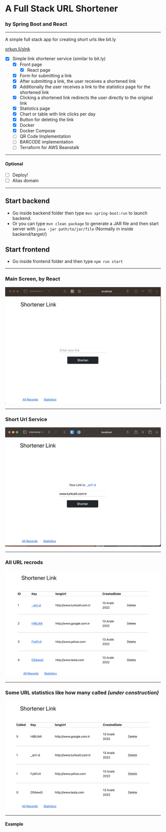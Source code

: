 # A Full Stack URL Shortener
### by Spring Boot and React

---
A simple full stack app for creating short urls like bit.ly

[orkun.li/slnk](orkun.li/slnk)

*  [x] Simple link shortener service (similar to bit.ly)
    * [x] Front page
      * [x] React page
    * [x] Form for submitting a link 
    * [x] After submitting a link, the user receives a shortened link
    * [x] Additionally the user receives a link to the statistics page for the shortened link 
    * [x] Clicking a shortened link redirects the user directly to the original link
    * [x] Statistics page 
    * [x] Chart or table with link clicks per day 
    * [x] Button for deleting the link
    * [x] Docker
    * [x] Docker Compose
    * [ ] QR Code Implementation
    * [ ] BARCODE implementation
    * [ ] Terraform for AWS Beanstalk

---
#### Optional
  * [ ] Deploy!
  * [ ] Alias domain

---
## Start backend
* Go inside backend folder then type  ```mvn spring-boot:run``` to launch backend.
* Or you can type ```mvn clean package``` to generate a JAR file and then start server with ```java -jar path/to/jar/file``` (Normally in inside backend/target/) 

## Start frontend
* Go inside frontend folder and then type ```npm run start```

---
### Main Screen, by React

![alt text](./assets/main_screen.jpg "Main Screen")

---
### Short Url Service

![alt text](./assets/main_screen2.jpg "Products Screen")

---
### All URL recrods

![alt text](./assets/all_records.jpg "All Records")

---
### Some URL statistics like how many called <i>(under construction)</i>

![alt text](./assets/statistics.jpg "All Records")


---
#### Example
